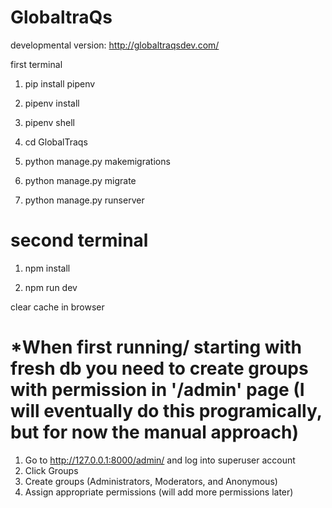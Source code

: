 # GlobaltraQs

developmental version: http://globaltraqsdev.com/

first terminal

1. pip install pipenv

2. pipenv install

3. pipenv shell

4. cd GlobalTraqs

5. python manage.py makemigrations

6. python manage.py migrate

7. python manage.py runserver

# second terminal

1. npm install

2. npm run dev

clear cache in browser


# *When first running/ starting with fresh db you need to create groups with permission in '/admin' page (I will eventually do this programically, but for now the manual approach)

  1. Go to http://127.0.0.1:8000/admin/ and log into superuser account
  2. Click Groups
  3. Create groups (Administrators, Moderators, and Anonymous)
  4. Assign appropriate permissions (will add more permissions later)
